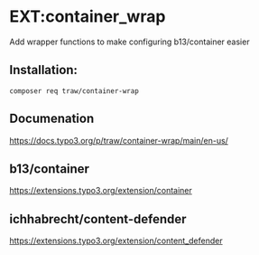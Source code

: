 # EXT:container_wrap

Add wrapper functions to make configuring b13/container easier

## Installation:
`composer req traw/container-wrap`

## Documenation
https://docs.typo3.org/p/traw/container-wrap/main/en-us/


## b13/container
https://extensions.typo3.org/extension/container

## ichhabrecht/content-defender
https://extensions.typo3.org/extension/content_defender

